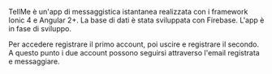TellMe è un'app di messaggistica istantanea realizzata con i framework Ionic 4 e Angular 2+. La base di dati è stata sviluppata con Firebase.
L'app è in fase di sviluppo.


Per accedere registrare il primo account, poi uscire e registrare il secondo. A questo punto i due account possono seguirsi attraverso l'email registrata e messaggiare.